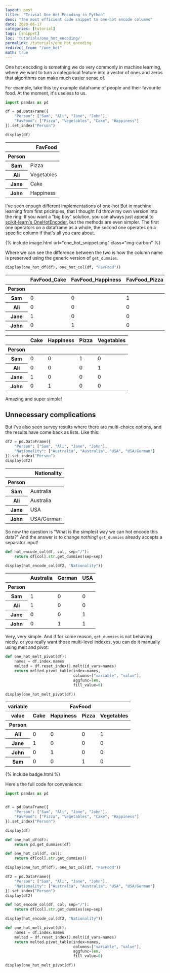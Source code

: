 ```yaml
---
layout: post
title:  "Trivial One Hot Encoding in Python"
desc: "The most efficient code snippet to one-hot encode columns"
date: 2020-06-17
categories: [tutorial]
tags: [snippet]
loc: 'tutorials/one_hot_encoding/'
permalink: /tutorials/one_hot_encoding
redirect_from: "/one_hot"
math: true
---
```



One hot encoding is something we do very commonly in machine learning, where we want to turn a categorical feature into a vector of ones and zeros that algorithms can make much easier sense of. 

For example, take this toy example dataframe of people and their favourite food. At the moment, it's useless to us.


```python
import pandas as pd

df = pd.DataFrame({
    "Person": ["Sam", "Ali", "Jane", "John"], 
    "FavFood": ["Pizza", "Vegetables", "Cake", "Happiness"]
}).set_index("Person")

display(df)
```


<div>
<style scoped>
    .dataframe tbody tr th:only-of-type {
        vertical-align: middle;
    }

    .dataframe tbody tr th {
        vertical-align: top;
    }

    .dataframe thead th {
        text-align: right;
    }
</style>
<table class="table table-hover table-bordered">  <thead>
    <tr style="text-align: right;">
      <th></th>
      <th>FavFood</th>
    </tr>
    <tr>
      <th>Person</th>
      <th></th>
    </tr>
  </thead>
  <tbody>
    <tr>
      <th>Sam</th>
      <td>Pizza</td>
    </tr>
    <tr>
      <th>Ali</th>
      <td>Vegetables</td>
    </tr>
    <tr>
      <th>Jane</th>
      <td>Cake</td>
    </tr>
    <tr>
      <th>John</th>
      <td>Happiness</td>
    </tr>
  </tbody>
</table>
</div>


I've seen enough different implementations of one-hot But in machine learning from first pricinples, that I thought I'd throw my own version into the ring. If you want a "big boy" solution, you can always just appeal to [scikit-learn's OneHotEncoder](https://scikit-learn.org/stable/modules/generated/sklearn.preprocessing.OneHotEncoder.html), but the methods are even simpler. The first one operators on a dataframe as a whole, the second one operates on a specific column if that's all you care about.



{% include image.html url="one_hot_snippet.png" class="img-carbon" %}

Where we can see the difference between the two is how the column name is preserved using the generic version of `get_dummies`.


```python
display(one_hot_df(df), one_hot_col(df, "FavFood"))
```


<div>
<style scoped>
    .dataframe tbody tr th:only-of-type {
        vertical-align: middle;
    }

    .dataframe tbody tr th {
        vertical-align: top;
    }

    .dataframe thead th {
        text-align: right;
    }
</style>
<table class="table table-hover table-bordered">  <thead>
    <tr style="text-align: right;">
      <th></th>
      <th>FavFood_Cake</th>
      <th>FavFood_Happiness</th>
      <th>FavFood_Pizza</th>
      <th>FavFood_Vegetables</th>
    </tr>
    <tr>
      <th>Person</th>
      <th></th>
      <th></th>
      <th></th>
      <th></th>
    </tr>
  </thead>
  <tbody>
    <tr>
      <th>Sam</th>
      <td>0</td>
      <td>0</td>
      <td>1</td>
      <td>0</td>
    </tr>
    <tr>
      <th>Ali</th>
      <td>0</td>
      <td>0</td>
      <td>0</td>
      <td>1</td>
    </tr>
    <tr>
      <th>Jane</th>
      <td>1</td>
      <td>0</td>
      <td>0</td>
      <td>0</td>
    </tr>
    <tr>
      <th>John</th>
      <td>0</td>
      <td>1</td>
      <td>0</td>
      <td>0</td>
    </tr>
  </tbody>
</table>
</div>



<div>
<style scoped>
    .dataframe tbody tr th:only-of-type {
        vertical-align: middle;
    }

    .dataframe tbody tr th {
        vertical-align: top;
    }

    .dataframe thead th {
        text-align: right;
    }
</style>
<table class="table table-hover table-bordered">  <thead>
    <tr style="text-align: right;">
      <th></th>
      <th>Cake</th>
      <th>Happiness</th>
      <th>Pizza</th>
      <th>Vegetables</th>
    </tr>
    <tr>
      <th>Person</th>
      <th></th>
      <th></th>
      <th></th>
      <th></th>
    </tr>
  </thead>
  <tbody>
    <tr>
      <th>Sam</th>
      <td>0</td>
      <td>0</td>
      <td>1</td>
      <td>0</td>
    </tr>
    <tr>
      <th>Ali</th>
      <td>0</td>
      <td>0</td>
      <td>0</td>
      <td>1</td>
    </tr>
    <tr>
      <th>Jane</th>
      <td>1</td>
      <td>0</td>
      <td>0</td>
      <td>0</td>
    </tr>
    <tr>
      <th>John</th>
      <td>0</td>
      <td>1</td>
      <td>0</td>
      <td>0</td>
    </tr>
  </tbody>
</table>
</div>


Amazing and super simple!

## Unnecessary complications

But I've also seen survey results where there are multi-choice options, and the results have come back as lists. Like this:


```python
df2 = pd.DataFrame({
    "Person": ["Sam", "Ali", "Jane", "John"], 
    "Nationality": ["Australia", "Australia", "USA", "USA/German"]
}).set_index("Person")
display(df2)
```


<div>
<style scoped>
    .dataframe tbody tr th:only-of-type {
        vertical-align: middle;
    }

    .dataframe tbody tr th {
        vertical-align: top;
    }

    .dataframe thead th {
        text-align: right;
    }
</style>
<table class="table table-hover table-bordered">  <thead>
    <tr style="text-align: right;">
      <th></th>
      <th>Nationality</th>
    </tr>
    <tr>
      <th>Person</th>
      <th></th>
    </tr>
  </thead>
  <tbody>
    <tr>
      <th>Sam</th>
      <td>Australia</td>
    </tr>
    <tr>
      <th>Ali</th>
      <td>Australia</td>
    </tr>
    <tr>
      <th>Jane</th>
      <td>USA</td>
    </tr>
    <tr>
      <th>John</th>
      <td>USA/German</td>
    </tr>
  </tbody>
</table>
</div>


So now the question is "What is the simplest way we can hot encode this data?" And the answer is to change *nothing*! `get_dummies` already accepts a separator input!


```python
def hot_encode_col(df, col, sep="/"):
    return df[col].str.get_dummies(sep=sep)

display(hot_encode_col(df2, "Nationality"))
```


<div>
<style scoped>
    .dataframe tbody tr th:only-of-type {
        vertical-align: middle;
    }

    .dataframe tbody tr th {
        vertical-align: top;
    }

    .dataframe thead th {
        text-align: right;
    }
</style>
<table class="table table-hover table-bordered">  <thead>
    <tr style="text-align: right;">
      <th></th>
      <th>Australia</th>
      <th>German</th>
      <th>USA</th>
    </tr>
    <tr>
      <th>Person</th>
      <th></th>
      <th></th>
      <th></th>
    </tr>
  </thead>
  <tbody>
    <tr>
      <th>Sam</th>
      <td>1</td>
      <td>0</td>
      <td>0</td>
    </tr>
    <tr>
      <th>Ali</th>
      <td>1</td>
      <td>0</td>
      <td>0</td>
    </tr>
    <tr>
      <th>Jane</th>
      <td>0</td>
      <td>0</td>
      <td>1</td>
    </tr>
    <tr>
      <th>John</th>
      <td>0</td>
      <td>1</td>
      <td>1</td>
    </tr>
  </tbody>
</table>
</div>


Very, very simple. And if for some reason, `get_dummies` is not behaving nicely, or you really want those multi-level indexes, you can do it manually using melt and pivot:


```python
def one_hot_melt_pivot(df):
    names = df.index.names
    melted = df.reset_index().melt(id_vars=names)
    return melted.pivot_table(index=names, 
                              columns=["variable", "value"], 
                              aggfunc=len, 
                              fill_value=0)

display(one_hot_melt_pivot(df))
```


<div>
<style scoped>
    .dataframe tbody tr th:only-of-type {
        vertical-align: middle;
    }

    .dataframe tbody tr th {
        vertical-align: top;
    }

    .dataframe thead tr th {
        text-align: left;
    }

    .dataframe thead tr:last-of-type th {
        text-align: right;
    }
</style>
<table class="table table-hover table-bordered">  <thead>
    <tr>
      <th>variable</th>
      <th colspan="4" halign="left">FavFood</th>
    </tr>
    <tr>
      <th>value</th>
      <th>Cake</th>
      <th>Happiness</th>
      <th>Pizza</th>
      <th>Vegetables</th>
    </tr>
    <tr>
      <th>Person</th>
      <th></th>
      <th></th>
      <th></th>
      <th></th>
    </tr>
  </thead>
  <tbody>
    <tr>
      <th>Ali</th>
      <td>0</td>
      <td>0</td>
      <td>0</td>
      <td>1</td>
    </tr>
    <tr>
      <th>Jane</th>
      <td>1</td>
      <td>0</td>
      <td>0</td>
      <td>0</td>
    </tr>
    <tr>
      <th>John</th>
      <td>0</td>
      <td>1</td>
      <td>0</td>
      <td>0</td>
    </tr>
    <tr>
      <th>Sam</th>
      <td>0</td>
      <td>0</td>
      <td>1</td>
      <td>0</td>
    </tr>
  </tbody>
</table>
</div>

{% include badge.html %}

Here's the full code for convenience:

```python
import pandas as pd


df = pd.DataFrame({
    "Person": ["Sam", "Ali", "Jane", "John"], 
    "FavFood": ["Pizza", "Vegetables", "Cake", "Happiness"]
}).set_index("Person")

display(df)

def one_hot_df(df):
    return pd.get_dummies(df)

def one_hot_col(df, col):
    return df[col].str.get_dummies()

display(one_hot_df(df), one_hot_col(df, "FavFood"))

df2 = pd.DataFrame({
    "Person": ["Sam", "Ali", "Jane", "John"], 
    "Nationality": ["Australia", "Australia", "USA", "USA/German"]
}).set_index("Person")
display(df2)

def hot_encode_col(df, col, sep="/"):
    return df[col].str.get_dummies(sep=sep)

display(hot_encode_col(df2, "Nationality"))

def one_hot_melt_pivot(df):
    names = df.index.names
    melted = df.reset_index().melt(id_vars=names)
    return melted.pivot_table(index=names, 
                              columns=["variable", "value"], 
                              aggfunc=len, 
                              fill_value=0)

display(one_hot_melt_pivot(df))

```

